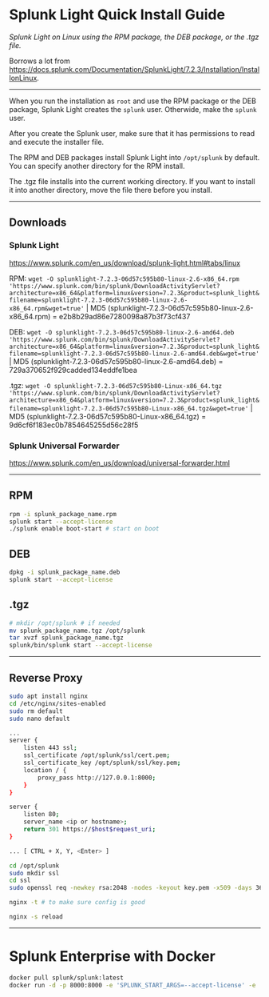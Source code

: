 Splunk Light Quick Install Guide
===============================

*Splunk Light on Linux using the RPM package, the DEB package, or the .tgz file.*

Borrows a lot from https://docs.splunk.com/Documentation/SplunkLight/7.2.3/Installation/InstallonLinux.

-------------------------------

When you run the installation as `root` and use the RPM package or the DEB package, Splunk Light creates the `splunk` user. Otherwide, make the `splunk` user.

After you create the Splunk user, make sure that it has permissions to read and execute the installer file.

The RPM and DEB packages install Splunk Light into `/opt/splunk` by default. You can specify another directory for the RPM install.

The .tgz file installs into the current working directory. If you want to install it into another directory, move the file there before you install.

-------------------------------

Downloads
---------

### Splunk Light
https://www.splunk.com/en_us/download/splunk-light.html#tabs/linux

RPM: `wget -O splunklight-7.2.3-06d57c595b80-linux-2.6-x86_64.rpm 'https://www.splunk.com/bin/splunk/DownloadActivityServlet?architecture=x86_64&platform=linux&version=7.2.3&product=splunk_light&filename=splunklight-7.2.3-06d57c595b80-linux-2.6-x86_64.rpm&wget=true'` | MD5 (splunklight-7.2.3-06d57c595b80-linux-2.6-x86_64.rpm) = e2b8b29ad86e7280098a87b3f73cf437

DEB: `wget -O splunklight-7.2.3-06d57c595b80-linux-2.6-amd64.deb 'https://www.splunk.com/bin/splunk/DownloadActivityServlet?architecture=x86_64&platform=linux&version=7.2.3&product=splunk_light&filename=splunklight-7.2.3-06d57c595b80-linux-2.6-amd64.deb&wget=true'` | MD5 (splunklight-7.2.3-06d57c595b80-linux-2.6-amd64.deb) = 729a370652f929cadded134eddfe1bea

.tgz: `wget -O splunklight-7.2.3-06d57c595b80-Linux-x86_64.tgz 'https://www.splunk.com/bin/splunk/DownloadActivityServlet?architecture=x86_64&platform=linux&version=7.2.3&product=splunk_light&filename=splunklight-7.2.3-06d57c595b80-Linux-x86_64.tgz&wget=true'` | MD5 (splunklight-7.2.3-06d57c595b80-Linux-x86_64.tgz) = 9d6cf6f183ec0b7854645255d56c28f5

### Splunk Universal Forwarder
https://www.splunk.com/en_us/download/universal-forwarder.html

-------------------------------

RPM
---

```bash
rpm -i splunk_package_name.rpm
splunk start --accept-license
./splunk enable boot-start # start on boot
```

DEB
---

```bash
dpkg -i splunk_package_name.deb
splunk start --accept-license
```

.tgz
----

```bash
# mkdir /opt/splunk # if needed
mv splunk_package_name.tgz /opt/splunk
tar xvzf splunk_package_name.tgz
splunk/bin/splunk start --accept-license
```

-------------------------------

Reverse Proxy
-------------

```bash
sudo apt install nginx
cd /etc/nginx/sites-enabled
sudo rm default
sudo nano default

...
server {
    listen 443 ssl;
    ssl_certificate /opt/splunk/ssl/cert.pem;
    ssl_certificate_key /opt/splunk/ssl/key.pem;
    location / {
        proxy_pass http://127.0.0.1:8000;
    }
}

server {
    listen 80;
    server_name <ip or hostname>;
    return 301 https://$host$request_uri;
}

... [ CTRL + X, Y, <Enter> ]

cd /opt/splunk
sudo mkdir ssl
cd ssl
sudo openssl req -newkey rsa:2048 -nodes -keyout key.pem -x509 -days 365 -out cert.pem # set common name to server ip/hostname

nginx -t # to make sure config is good

nginx -s reload

```

-------------------------------

Splunk Enterprise with Docker
=============================

```bash
docker pull splunk/splunk:latest
docker run -d -p 8000:8000 -e 'SPLUNK_START_ARGS=--accept-license' -e 'SPLUNK_PASSWORD=<good 8 char+ password>' splunk/splunk:latest
```